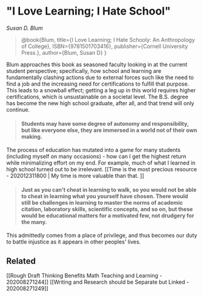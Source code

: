 # "I Love Learning; I Hate School"
*Susan D. Blum*

> @book{Blum, title={I Love Learning; I Hate Schooly: An Anthropology of College}, ISBN={9781501703416}, publisher={Cornell University Press.}, author={Blum, Susan D} }

Blum approaches this book as seasoned faculty looking in at the current student perspective; specifically, how school and learning are fundamentally clashing actions due to external forces such like the need to find a job and the increasing need for certifications to fulfill that purpose. This leads to a snowball effect; getting a leg up in this world requires higher certifications, which is unsustainable on a societal level. The B.S. degree has become the new high school graduate, after all, and that trend will only continue. 

> #### Students may have some degree of autonomy and responsibility, but like everyone else, they are immersed in a world not of their own making.

The process of education has mutated into a game for many students (including myself on many occasions) - how can I get the highest return while minimalizing effort on my end. For example, much of what I learned in high school turned out to be irrelevant. [[Time is the most precious resource - 202012311800 | My time is more valuable than that. ]]

> #### Just as you can't cheat in learning to walk, so you would not be able to cheat in learning what you yourself have chosen. There would still be challenges in learning to master the norms of academic citation, laboratory skills, scientific concepts, and so on, but these would be educational matters for a motivated few, not drudgery for the many. 

This admittedly comes from a place of privilege, and thus becomes our duty to battle injustice as it appears in other peoples' lives. 

## Related
[[Rough Draft Thinking Benefits Math Teaching and Learning - 202008271244]]
[[Writing and Research should be Separate but Linked - 202008271249]]